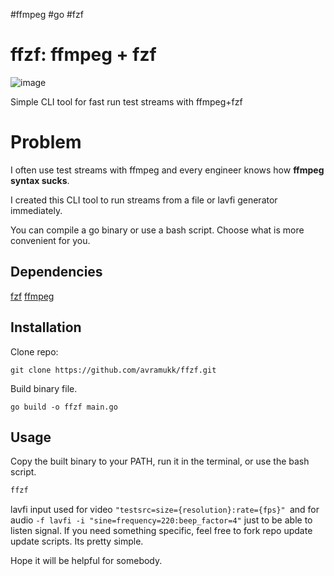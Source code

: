 #ffmpeg #go #fzf

# ffzf: ffmpeg + fzf

![image](Image-26-10-2024.gif)

Simple CLI tool for fast run test streams with ffmpeg+fzf
# Problem

I often use test streams with ffmpeg and every engineer knows how **ffmpeg syntax sucks**.

I created this CLI tool to run streams from a file or lavfi generator immediately.

You can compile a go binary or use a bash script. Choose what is more convenient for you.

## Dependencies

[fzf](https://github.com/junegunn/fzf)
[ffmpeg](https://github.com/FFmpeg/FFmpeg)

## Installation

Clone repo:
```shell
git clone https://github.com/avramukk/ffzf.git
```

Build binary file.

```shell
go build -o ffzf main.go
```

## Usage

Copy the built binary to your PATH, run it in the terminal, or use the bash script.

```bash
ffzf
```

lavfi input used for video `"testsrc=size={resolution}:rate={fps}" `and for audio `-f lavfi -i "sine=frequency=220:beep_factor=4"` just to be able to listen signal.
If you need something specific, feel free to fork repo update update scripts. Its pretty simple.

Hope it will be helpful for somebody.

